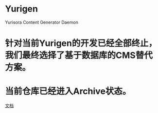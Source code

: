# Yurigen
Yurisora Content Generator Daemon

# 针对当前Yurigen的开发已经全部终止，我们最终选择了基于数据库的CMS替代方案。
# 当前仓库已经进入Archive状态。

[文档](/docs)
